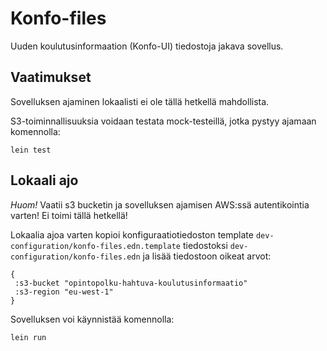 # Konfo-files

Uuden koulutusinformaation (Konfo-UI) tiedostoja jakava sovellus.

## Vaatimukset

Sovelluksen ajaminen lokaalisti ei ole tällä hetkellä mahdollista. 

S3-toiminnallisuuksia voidaan testata mock-testeillä, jotka pystyy ajamaan komennolla:

`lein test`

## Lokaali ajo 

*Huom!* Vaatii s3 bucketin ja sovelluksen ajamisen AWS:ssä autentikointia varten! Ei toimi tällä hetkellä!

Lokaalia ajoa varten kopioi konfiguraatiotiedoston template `dev-configuration/konfo-files.edn.template`
tiedostoksi `dev-configuration/konfo-files.edn` ja lisää tiedostoon oikeat arvot:

```
{
 :s3-bucket "opintopolku-hahtuva-koulutusinformaatio"
 :s3-region "eu-west-1"
}
```

Sovelluksen voi käynnistää komennolla:

`lein run`
